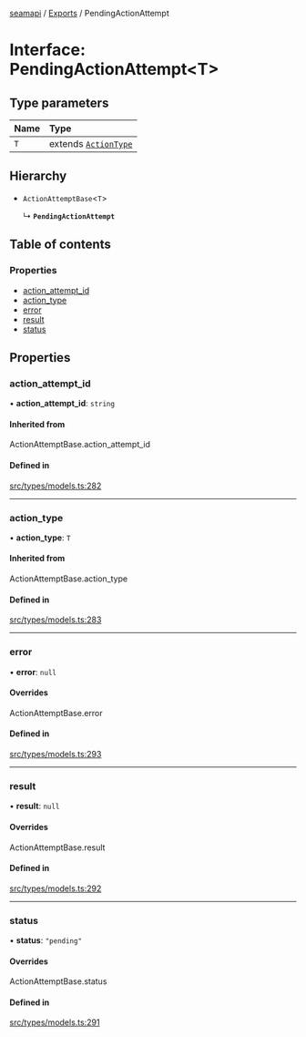 [seamapi](../README.md) / [Exports](../modules.md) / PendingActionAttempt

# Interface: PendingActionAttempt<T\>

## Type parameters

| Name | Type |
| :------ | :------ |
| `T` | extends [`ActionType`](../modules.md#actiontype) |

## Hierarchy

- `ActionAttemptBase`<`T`\>

  ↳ **`PendingActionAttempt`**

## Table of contents

### Properties

- [action\_attempt\_id](PendingActionAttempt.md#action_attempt_id)
- [action\_type](PendingActionAttempt.md#action_type)
- [error](PendingActionAttempt.md#error)
- [result](PendingActionAttempt.md#result)
- [status](PendingActionAttempt.md#status)

## Properties

### action\_attempt\_id

• **action\_attempt\_id**: `string`

#### Inherited from

ActionAttemptBase.action\_attempt\_id

#### Defined in

[src/types/models.ts:282](https://github.com/seamapi/javascript/blob/main/src/types/models.ts#L282)

___

### action\_type

• **action\_type**: `T`

#### Inherited from

ActionAttemptBase.action\_type

#### Defined in

[src/types/models.ts:283](https://github.com/seamapi/javascript/blob/main/src/types/models.ts#L283)

___

### error

• **error**: ``null``

#### Overrides

ActionAttemptBase.error

#### Defined in

[src/types/models.ts:293](https://github.com/seamapi/javascript/blob/main/src/types/models.ts#L293)

___

### result

• **result**: ``null``

#### Overrides

ActionAttemptBase.result

#### Defined in

[src/types/models.ts:292](https://github.com/seamapi/javascript/blob/main/src/types/models.ts#L292)

___

### status

• **status**: ``"pending"``

#### Overrides

ActionAttemptBase.status

#### Defined in

[src/types/models.ts:291](https://github.com/seamapi/javascript/blob/main/src/types/models.ts#L291)
